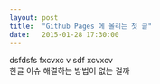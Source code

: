 ```yaml
---
layout: post
title:  "Github Pages 에 올리는 첫 글"
date:   2015-01-28 17:30:00
---
```





      
dsfdsfs fxcvxc v sdf xcvxcv \
한글 이슈  해결하는 방법이 없는 걸까
